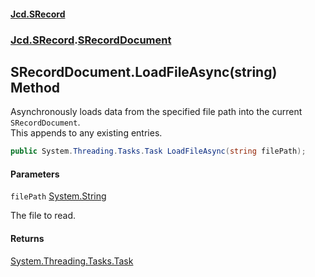 #### [Jcd.SRecord](index.md 'index')
### [Jcd.SRecord](Jcd.SRecord.md 'Jcd.SRecord').[SRecordDocument](Jcd.SRecord.SRecordDocument.md 'Jcd.SRecord.SRecordDocument')

## SRecordDocument.LoadFileAsync(string) Method

Asynchronously loads data from the specified file path into the current `SRecordDocument`.  
This appends to any existing entries.

```csharp
public System.Threading.Tasks.Task LoadFileAsync(string filePath);
```
#### Parameters

<a name='Jcd.SRecord.SRecordDocument.LoadFileAsync(string).filePath'></a>

`filePath` [System.String](https://docs.microsoft.com/en-us/dotnet/api/System.String 'System.String')

The file to read.

#### Returns
[System.Threading.Tasks.Task](https://docs.microsoft.com/en-us/dotnet/api/System.Threading.Tasks.Task 'System.Threading.Tasks.Task')